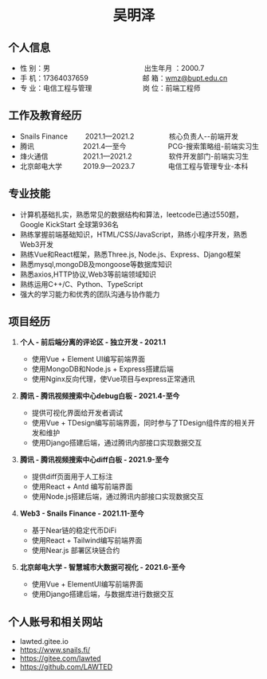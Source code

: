 <center>
  <h1>吴明泽</h1>
</center>

## 个人信息 

* 性 别：男&emsp;&emsp;&emsp;&emsp;&emsp;&emsp;&emsp;&emsp;&emsp;&emsp;&emsp;&emsp;&ensp;&emsp;出生年月 ：2000.7  
* 手 机：17364037659 &emsp;&emsp;&emsp;&emsp;&emsp;&emsp;&ensp;&emsp;邮 箱：wmz@bupt.edu.cn
* 专 业：电信工程与管理 &emsp;&emsp;&emsp;&emsp;&emsp;&emsp;&emsp;岗 位：前端工程师

## 工作及教育经历

* Snails Finance&emsp;&emsp;&ensp;2021.1—2021.2&emsp;&emsp;&emsp;&emsp;&emsp;核心负责人--前端开发  
* 腾讯&emsp;&emsp;&emsp;&emsp;&emsp;&emsp;&ensp;&ensp;2021.4—至今&emsp;&emsp;&emsp;&emsp;&emsp;&emsp;PCG-搜索策略组-前端实习生
* 烽火通信&emsp;&emsp;&emsp;&emsp;&ensp;&ensp;2021.1—2021.2&emsp;&emsp;&emsp;&emsp;&emsp; 软件开发部门-前端实习生  
* 北京邮电大学&emsp;&emsp;&emsp;2019.9—2023.7&emsp;&emsp;&emsp;&emsp; &ensp;电信工程与管理专业-本科  

## 专业技能

* 计算机基础扎实，熟悉常见的数据结构和算法，leetcode已通过550题，Google KickStart 全球第936名
* 熟练掌握前端基础知识，HTML/CSS/JavaScript，熟练小程序开发，熟悉Web3开发
* 熟练Vue和React框架，熟悉Three.js, Node.js、Express、Django框架
* 熟悉mysql,mongoDB及mongoose等数据库知识
* 熟悉axios,HTTP协议,Web3等前端领域知识
* 熟练运用C++/C、Python、TypeScript
* 强大的学习能力和优秀的团队沟通与协作能力

## 项目经历

1. **个人 - 前后端分离的评论区 - 独立开发 - 2021.1**
   
    * 使用Vue + Element UI编写前端界面
    * 使用MongoDB和Node.js + Express搭建后端
    * 使用Nginx反向代理，使Vue项目与express正常通讯
2. **腾讯 - 腾讯视频搜索中心debug白板 - 2021.4-至今**
    * 提供可视化界面给开发者调试
    * 使用Vue + TDesign编写前端界面，同时参与了TDesign组件库的相关开发和维护
    * 使用Django搭建后端，通过腾讯内部接口实现数据交互
3. **腾讯 - 腾讯视频搜索中心diff白板 - 2021.9-至今** 
    * 提供diff页面用于人工标注
    * 使用React  + Antd 编写前端界面
    * 使用Node.js搭建后端，通过腾讯内部接口实现数据交互
4. **Web3 - Snails Finance - 2021.11-至今**
    * 基于Near链的稳定代币DiFi
    * 使用React + Tailwind编写前端界面
    * 使用Near.js 部署区块链合约
5. **北京邮电大学 - 智慧城市大数据可视化 - 2021.6-至今**
    * 使用Vue + ElementUI编写前端界面
    * 使用Django搭建后端，与数据库进行数据交互

## 个人账号和相关网站
* lawted.gitee.io
* https://www.snails.fi/
* https://gitee.com/lawted
* https://github.com/LAWTED

